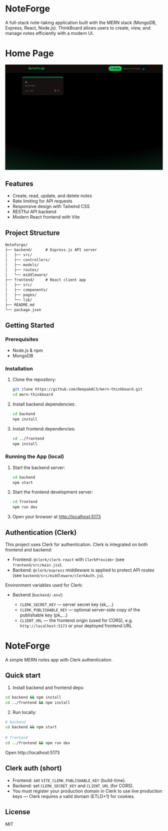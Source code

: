 # NoteForge

A full-stack note-taking application built with the MERN stack (MongoDB, Express, React, Node.js). ThinkBoard allows users to create, view, and manage notes efficiently with a modern UI.

# Home Page

![alt text](HomePage.png)

## Features

- Create, read, update, and delete notes
- Rate limiting for API requests
- Responsive design with Tailwind CSS
- RESTful API backend
- Modern React frontend with Vite

## Project Structure

```
NoteForge/
├── backend/      # Express.js API server
│   ├── src/
│   ├── controllers/
│   ├── models/
│   ├── routes/
│   └── middleware/
├── frontend/     # React client app
│   ├── src/
│   ├── components/
│   ├── pages/
│   └── lib/
├── README.md
└── package.json
```

## Getting Started

### Prerequisites

- Node.js & npm
- MongoDB

### Installation

1. Clone the repository:

   ```bash
   git clone https://github.com/DeepakAC3/mern-thinkboard.git
   cd mern-thinkboard
   ```

2. Install backend dependencies:

   ```bash
   cd backend
   npm install
   ```

3. Install frontend dependencies:
   ```bash
   cd ../frontend
   npm install
   ```

### Running the App (local)

1. Start the backend server:

   ```bash
   cd backend
   npm start
   ```

2. Start the frontend development server:

   ```bash
   cd frontend
   npm run dev
   ```

3. Open your browser at [http://localhost:5173](http://localhost:5173)

## Authentication (Clerk)

This project uses Clerk for authentication. Clerk is integrated on both frontend and backend:

- Frontend: `@clerk/clerk-react` with `ClerkProvider` (see `frontend/src/main.jsx`).
- Backend: `@clerk/express` middleware is applied to protect API routes (see `backend/src/middleware/clerkAuth.js`).

Environment variables used for Clerk:

- Backend (`backend/.env`):

  - `CLERK_SECRET_KEY` — server secret key (sk\_...)
  - `CLERK_PUBLISHABLE_KEY` — optional server-side copy of the publishable key (pk\_...)
  - `CLIENT_URL` — the frontend origin (used for CORS), e.g. `http://localhost:5173` or your deployed frontend URL

# NoteForge

A simple MERN notes app with Clerk authentication.

## Quick start

1. Install backend and frontend deps:

```bash
cd backend && npm install
cd ../frontend && npm install
```

2. Run locally:

```bash
# backend
cd backend && npm start

# frontend
cd ../frontend && npm run dev
```

Open http://localhost:5173

## Clerk auth (short)

- Frontend: set `VITE_CLERK_PUBLISHABLE_KEY` (build-time).
- Backend: set `CLERK_SECRET_KEY` and `CLIENT_URL` (for CORS).
- You must register your production domain in Clerk to use live production keys — Clerk requires a valid domain (ETLD+1) for cookies.

## License

MIT

```

```
